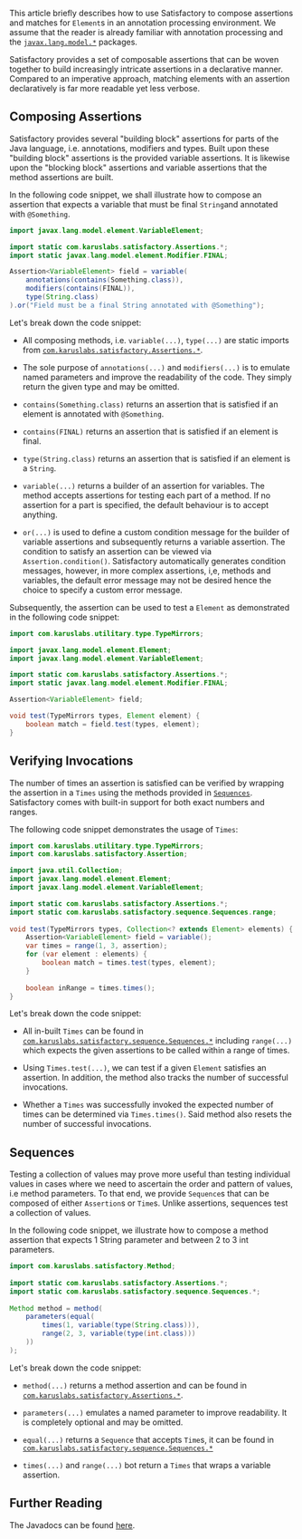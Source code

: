 This article briefly describes how to use Satisfactory to compose assertions and matches for `Element`s in an annotation processing environment. We assume that the reader is already familiar with annotation processing and the [`javax.lang.model.*`](https://docs.oracle.com/en/java/javase/11/docs/api/java.compiler/javax/lang/model/package-summary.html) packages.

Satisfactory provides a set of composable assertions that can be woven together to build increasingly intricate assertions in a declarative manner. Compared to an imperative approach, matching elements with an assertion declaratively is far more readable yet less verbose.

## Composing Assertions

Satisfactory provides several "building block" assertions for parts of the Java language, i.e. annotations, modifiers and types. Built upon these "building block" assertions is the provided variable assertions. It is likewise upon the "blocking block" assertions and variable assertions that the method assertions are built.

In the following code snippet, we shall illustrate how to compose an assertion that expects a variable that must be final `String`and annotated with `@Something`.

```java
import javax.lang.model.element.VariableElement;

import static com.karuslabs.satisfactory.Assertions.*;
import static javax.lang.model.element.Modifier.FINAL;

Assertion<VariableElement> field = variable(
    annotations(contains(Something.class)),
    modifiers(contains(FINAL)),
    type(String.class)
).or("Field must be a final String annotated with @Something");
```

Let's break down the code snippet:
* All composing methods, i.e. `variable(...)`, `type(...)` are static imports from [`com.karuslabs.satisfactory.Assertions.*`](https://repo.karuslabs.com/repository/elementary/latest/satisfactory/apidocs/com/karuslabs/satisfactory/Assertions.html).

* The sole purpose of `annotations(...)` and `modifiers(...)` is to emulate named parameters and improve the readability of the code. They simply return the given type and may be omitted.

* `contains(Something.class)` returns an assertion that is satisfied if an element is annotated with `@Something`.

* `contains(FINAL)` returns an assertion that is satisfied if an element is final.

* `type(String.class)` returns an assertion that is satisfied if an element is a `String`.

* `variable(...)` returns a builder of an assertion for variables. The method accepts assertions for testing each part of a method. If no assertion for a part is specified, the default behaviour is to accept anything.

* `or(...)` is used to define a custom condition message for the builder of variable assertions and subsequently returns a variable assertion.
  The condition to satisfy an assertion can be viewed via `Assertion.condition()`. Satisfactory automatically generates condition messages, however, in more complex assertions, i,e, methods and variables, the default error message may not be desired hence the choice to specify a custom error message.

Subsequently, the assertion can be used to test a `Element` as demonstrated in the following code snippet:
```java
import com.karuslabs.utilitary.type.TypeMirrors;

import javax.lang.model.element.Element;
import javax.lang.model.element.VariableElement;

import static com.karuslabs.satisfactory.Assertions.*;
import static javax.lang.model.element.Modifier.FINAL;

Assertion<VariableElement> field;

void test(TypeMirrors types, Element element) {
    boolean match = field.test(types, element);
}
```

## Verifying Invocations

The number of times an assertion is satisfied can be verified by wrapping the assertion in a `Times` using the methods provided in [`Sequences`](https://repo.karuslabs.com/repository/elementary/nightly/satisfactory/apidocs/com/karuslabs/satisfactory/sequence/Sequences.html). Satisfactory comes with built-in support for both exact numbers and ranges.

The following code snippet demonstrates the usage of `Times`:
```java
import com.karuslabs.utilitary.type.TypeMirrors;
import com.karuslabs.satisfactory.Assertion;

import java.util.Collection;
import javax.lang.model.element.Element;
import javax.lang.model.element.VariableElement;

import static com.karuslabs.satisfactory.Assertions.*;
import static com.karuslabs.satisfactory.sequence.Sequences.range;
    
void test(TypeMirrors types, Collection<? extends Element> elements) {
    Assertion<VariableElement> field = variable();
    var times = range(1, 3, assertion);
    for (var element : elements) {
        boolean match = times.test(types, element);
    }
    
    boolean inRange = times.times();
}
```
Let's break down the code snippet:
* All in-built `Times` can be found in [`com.karuslabs.satisfactory.sequence.Sequences.*`](https://repo.karuslabs.com/repository/elementary/latest/satisfactory/apidocs/com/karuslabs/satisfactory/sequence/sequences.html) including `range(...)` which expects the given assertions to be called within a range of times.

* Using `Times.test(...)`, we can test if a given `Element` satisfies an assertion. In addition, the method also tracks the number of successful invocations.

* Whether a `Times` was successfully invoked the expected number of times can be determined via `Times.times()`. Said method also resets the number of successful invocations.

## Sequences

Testing a collection of values may prove more useful than testing individual values in cases where we need to ascertain the order and pattern of values, i.e method parameters. To that end, we provide `Sequence`s that can be composed of either `Assertion`s or `Time`s. Unlike assertions, sequences test a collection of values.

In the following code snippet, we illustrate how to compose a method assertion that expects 1 String parameter and between 2 to 3 int parameters.
```java
import com.karuslabs.satisfactory.Method;
    
import static com.karuslabs.satisfactory.Assertions.*;
import static com.karuslabs.satisfactory.sequence.Sequences.*;
    
Method method = method(
    parameters(equal(
        times(1, variable(type(String.class))),
        range(2, 3, variable(type(int.class)))
    ))
);
```
Let's break down the code snippet:
* `method(...)` returns a method assertion and can be found in [`com.karuslabs.satisfactory.Assertions.*`](https://repo.karuslabs.com/repository/elementary/latest/satisfactory/apidocs/com/karuslabs/satisfactory/Assertions.html).

* `parameters(...)` emulates a named parameter to improve readability. It is completely optional and may be omitted.

* `equal(...)` returns a `Sequence` that accepts `Time`s, it can be found in [`com.karuslabs.satisfactory.sequence.Sequences.*`](https://repo.karuslabs.com/repository/elementary/nightly/satisfactory/apidocs/com/karuslabs/satisfactory/sequence/Sequences.html#equal(com.karuslabs.satisfactory.sequence.Times...))

* `times(...)` and `range(...)` bot return a `Times` that wraps a variable assertion.

## Further Reading
The Javadocs can be found [here](https://repo.karuslabs.com/repository/elementary/latest/satisfactory/apidocs/com/karuslabs/satisfactory).